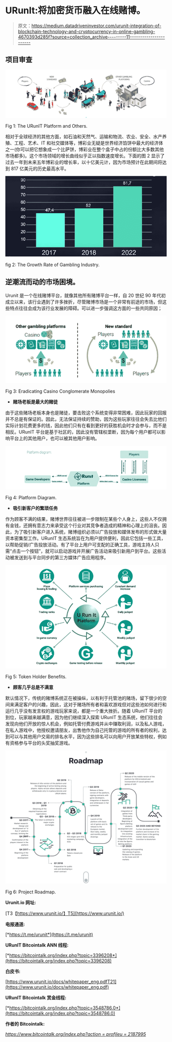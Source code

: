 # URunIt:将加密货币融入在线赌博。

> 原文：<https://medium.datadriveninvestor.com/urunit-integration-of-blockchain-technology-and-cryptocurrency-in-online-gambling-4670393d285f?source=collection_archive---------11----------------------->

## 项目审查

![](img/27a55281565b3f01dd226293650cae36.png)

Fig 1: The URunIT Platform and Others.

相对于全球经济的其他方面，如石油和天然气、运输和物流、农业、安全、水产养殖、工程、艺术、IT 和社交媒体等，博彩业无疑是世界经济馅饼中最大的经济体之一(你可以把它想象成一个比萨饼，博彩业在整个盒子中占的份额比大多数其他市场都多)。这个市场领域的增长曲线似乎正以指数速度增长。下面的图 2 显示了过去一年到未来五年博彩业的增长率，以十亿美元计，因为市场预计在此期间将达到 817 亿美元的历史最高水平。

![](img/9ce75f27662776d40c185a09479dc395.png)

fig 2: The Growth Rate of Gambling Industry.

## 逆潮流而动的市场困境。

Urunit 是一个在线赌博平台，就像其他所有赌博平台一样，自 20 世纪 90 年代初成立以来，该行业遇到了许多挫折，尽管赌博市场是一个非常有前途的市场，但这些特点往往会成为该行业发展的障碍。可以进一步强调这方面的一些共同原因；

![](img/8be2a1d198c8133725b46fd50ba687a3.png)

Fig 3: Eradicating Casino Conglomerate Monopolies

*   **赌场老板是最大的赌徒**

由于这些赌场老板本身也是赌徒，要击败这个系统变得非常困难，因此玩家的回报并不总是有保证的。因此，无法保证持续的赞助，因为这些玩家往往会失去比他们实际计划花费更多的钱，因此他们只有在看到更好的获胜机会时才会参与，而不是相反。URunIT 平台是基于社区的，因此没有管辖权垄断，因为每个用户都可以影响平台上的其他用户，也可以被其他用户影响。

![](img/d9da87e8275daf4b6706ed58b98f4fa8.png)

Fig 4: Platform Diagram.

*   **吸引新客户的繁琐任务**

作为顾客不满的结果，赌博世界往往被进一步限制在某些个人身上，这些人不仅拥有金钱，还拥有意志力来承受这个行业对其竞争者造成的精神和心理上的沮丧。因此，为了吸引新客户进入系统，赌博组织必须以广告投放和媒体发布的形式做大量资本密集型工作。URunIT 生态系统旨在为用户提供便利，因此它包括一些工具，以帮助促销/广告投放活动。有了平台上用户可支配的正确工具，游戏主持人只需“点击一个按钮”，就可以启动游戏并开展广告活动来吸引新用户到平台。这些活动被发送到与平台同步的第三方媒体广告应用程序。

![](img/b4a563763c6ca0b1f09f07f84983128a.png)

Fig 5: Token Holder Benefits.

*   **顾客几乎总是不满意**

默认情况下，传统的赌博系统正在被操纵，以有利于托管池的赌场，留下很少的空间来满足客户的兴趣，因此，这对于赌场所有者和喜欢游戏但对这些池如何进行和运行几乎没有发言权的游戏玩家来说，都是一个重大挫折。随着 URunIT 平台的到位，玩家越来越满意，因为他们继续深入探索 URunIT 生态系统，他们往往会发现向他们开放的惊人机会，例如托管付费游戏并从中赚取利润，以及私人游戏，在私人游戏中，他授权邀请朋友，出售他作为自己托管的游戏的所有者的权利，达到可以与其他用户交易的排名水平，因为这些排名可以向用户开放某些特权，例如有资格参与平台的头奖抽奖游戏。

![](img/5dd31adfa73977945857ff1be1865734.png)

Fig 6: Project Roadmap.

**Urunit.io 网址:**

[T3【https://www.urunit.io/】T5](https://www.urunit.io/)

**电报通道:**

[*https://t.me/urunit*](https://t.me/urunit)

**URunIT Bitcointalk ANN 线程:**

[*https://bitcointalk.org/index.php?topic=3396208*](https://bitcointalk.org/index.php?topic=3396208)

**白皮书:**

[https://www.urunit.io/docs/whitepaper_eng.pdfT21](https://www.urunit.io/docs/whitepaper_eng.pdf)

**URunIT Bitcointalk 赏金线程:**

[*https://bitcointalk.org/index.php?topic=3548786.0*](https://bitcointalk.org/index.php?topic=3548786.0)

**作者的 Bitcointalk:**

[*https://www.bitcointalk.org/index.php?action = profileu = 2187995*](https://www.bitcointalk.org/index.php?action=profile;u=2187995)
